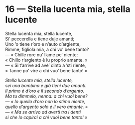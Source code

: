 # 16 — Stella lucenta mia, stella lucente

Stella lucenta mia, stella lucente,  
Si’ peccerella e tiene duje amanti;  
Uno ’o tiene r’oro e n’auto d’argiente,  
Rimme, figliola mia, a chi vo’ bene tanto?  
— « Chille rore nu’ l’ame pe’ niente;  
« Chillo r’argiento è lu proprio amante. »  
— « Si t’arrive ad avè’ dinto a ’sti riente,  
« Tanne po’ vire a chi vuo’ bene tanto! »

_Stella lucente mia, stella lucente,  
sei una bambina e già tieni due amanti.  
Il primo è d’oro e il secondo d’argento.  
Ma tu dimmelo, nenna: a chi vuoi bene?  
— « Io quello d’oro non lo stimo niente,  
quello d’argento solo è il vero amante. »  
— « Ma se arrivo ad averti tra i denti  
sì che lo capirai a chi vuoi bene tanto! »_

